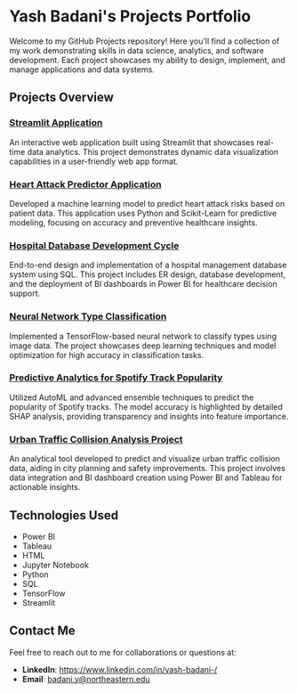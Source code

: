 # Yash Badani's Projects Portfolio

Welcome to my GitHub Projects repository! Here you'll find a collection of my work demonstrating skills in data science, analytics, and software development. Each project showcases my ability to design, implement, and manage applications and data systems.

## Projects Overview

### [Streamlit Application](https://github.com/badani-yash/Projects/Streamlit_Application)
An interactive web application built using Streamlit that showcases real-time data analytics. This project demonstrates dynamic data visualization capabilities in a user-friendly web app format.

### [Heart Attack Predictor Application](https://github.com/badani-yash/Projects/Heart_Attack_Predictor_Application)
Developed a machine learning model to predict heart attack risks based on patient data. This application uses Python and Scikit-Learn for predictive modeling, focusing on accuracy and preventive healthcare insights.

### [Hospital Database Development Cycle](https://github.com/badani-yash/Projects/Hospital_Database_Development_Cycle)
End-to-end design and implementation of a hospital management database system using SQL. This project includes ER design, database development, and the deployment of BI dashboards in Power BI for healthcare decision support.

### [Neural Network Type Classification](https://github.com/badani-yash/Projects/Neural_Network_Type_Classification)
Implemented a TensorFlow-based neural network to classify types using image data. The project showcases deep learning techniques and model optimization for high accuracy in classification tasks.

### [Predictive Analytics for Spotify Track Popularity](https://github.com/badani-yash/Projects/Predictive_Analytics_for_Spotify_Track_Popularity)
Utilized AutoML and advanced ensemble techniques to predict the popularity of Spotify tracks. The model accuracy is highlighted by detailed SHAP analysis, providing transparency and insights into feature importance.

### [Urban Traffic Collision Analysis Project](https://github.com/badani-yash/Projects/Urban_Traffic_Collision_Analysis_Project)
An analytical tool developed to predict and visualize urban traffic collision data, aiding in city planning and safety improvements. This project involves data integration and BI dashboard creation using Power BI and Tableau for actionable insights.

## Technologies Used

- Power BI
- Tableau
- HTML
- Jupyter Notebook
- Python
- SQL
- TensorFlow
- Streamlit

## Contact Me

Feel free to reach out to me for collaborations or questions at:
- **LinkedIn**: https://www.linkedin.com/in/yash-badani-/
- **Email**: badani.y@northeastern.edu

